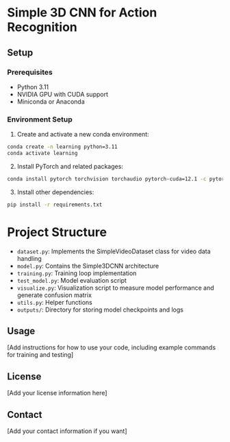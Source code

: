 # Simple 3D CNN for Action Recognition

## Setup

### Prerequisites

- Python 3.11
- NVIDIA GPU with CUDA support
- Miniconda or Anaconda

### Environment Setup

1. Create and activate a new conda environment:
```bash
conda create -n learning python=3.11
conda activate learning
```

2. Install PyTorch and related packages:
```bash
conda install pytorch torchvision torchaudio pytorch-cuda=12.1 -c pytorch -c nvidia
```

3. Install other dependencies:
```bash
pip install -r requirements.txt
```
# Project Structure

- `dataset.py`: Implements the SimpleVideoDataset class for video data handling
- `model.py`: Contains the Simple3DCNN architecture
- `training.py`: Training loop implementation
- `test_model.py`: Model evaluation script
- `visualize.py`: Visualization script to measure model performance and generate confusion matrix
- `utils.py`: Helper functions
- `outputs/`: Directory for storing model checkpoints and logs

## Usage

[Add instructions for how to use your code, including example commands for training and testing]

## License

[Add your license information here]

## Contact

[Add your contact information if you want]